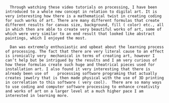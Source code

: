       Through watching these video tutorials on processing, I have been introduced to a whole new concept in relation to digital art. It is very interesting how there is a mathematical twist in creating coding for such works of art. There are many different formulas that create different results for canvas size, background, fill ( color) etc., all in which then are able to create very beautiful works of art, some of which were very similar to an end result that looked like abstract paintings, which I enjoyed the most. 
      
      Dan was extremely enthusiastic and upbeat about the learning process of processing. The fact that there are very literal cause to an effect is ironically very  mechanical in terms of creating art, however I can’t help but be intrigued by the results and I am very curious of how these formulas create such huge and theatrical pieces used for installation art. I also found it very interesting that there is already been use of    processing software programing that actually creates jewelry that is then made physical with the use of 3D printing in correlation to this software ( very cool).  There are so many ways to use coding and computer software processing to enhance creativity and works of art on a larger level at a much higher pace I am interested in learning more. 
